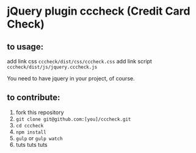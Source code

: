 jQuery plugin cccheck (Credit Card Check)
========================================

## to usage:
add link css `cccheck/dist/css/cccheck.css`
add link script `cccheck/dist/js/jquery.cccheck.js`

You need to have jquery in your project, of course.

## to contribute:
1. fork this repository
2. `git clone git@github.com:[you]/cccheck.git`
3. `cd cccheck`
4. `npm install`
5. `gulp` or `gulp watch`
6. tuts tuts tuts
